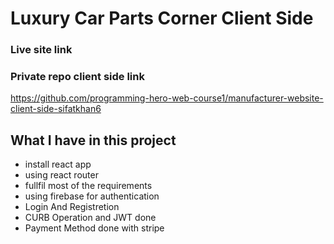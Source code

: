 # Luxury Car Parts Corner Client Side

### Live site link


### Private repo client side link
https://github.com/programming-hero-web-course1/manufacturer-website-client-side-sifatkhan6

## What I have in this project
- install react app
- using react router
- fullfil most of the requirements
- using firebase for authentication
- Login And Registretion
- CURB Operation and JWT done
- Payment Method done with stripe